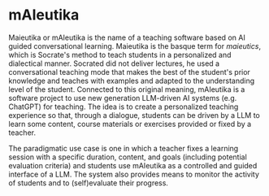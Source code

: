 # mAIeutika

Maieutika or mAIeutika is the name of a teaching software based on AI guided conversational learning. Maieutika is the basque term for _maieutics_, which is Socrate's method to teach students in a personalized and dialectical manner. Socrated did not deliver lectures, he used a conversational teaching mode that makes the best of the student's prior knowledge and teaches with examples and adapted to the understanding level of the student. Connected to this original meaning, mAIeutika is a software project to use new generation LLM-driven AI systems (e.g. ChatGPT) for teaching. The idea is to create a personalized teaching experience so that, through a dialogue, students can be driven by a LLM to learn some content, course materials or exercises provided or fixed by a teacher. 

The paradigmatic use case is one in which a teacher fixes a learning session with a specific duration, content, and goals (including potential evaluation criteria) and students use mAIeutika as a controlled and guided interface of a LLM. The system also provides means to monitor the activity of students and to (self)evaluate their progress.

